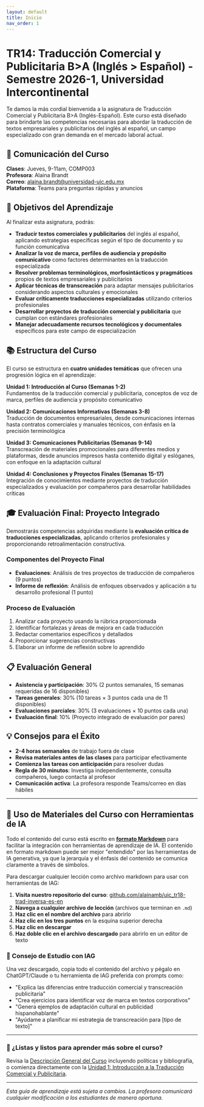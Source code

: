 ```yaml
---
layout: default
title: Inicio
nav_order: 1
---
```


# TR14: Traducción Comercial y Publicitaria B>A (Inglés > Español) - Semestre 2026-1, Universidad Intercontinental

Te damos la más cordial bienvenida a la asignatura de Traducción Comercial y Publicitaria B>A (Inglés-Español). Este curso está diseñado para brindarte las competencias necesarias para abordar la traducción de textos empresariales y publicitarios del inglés al español, un campo especializado con gran demanda en el mercado laboral actual.

## 📱 Comunicación del Curso
**Clases**: Jueves, 9-11am, COMP003  
**Profesora**: Alaina Brandt  
**Correo**: alaina.brandt@universidad-uic.edu.mx  
**Plataforma**: Teams para preguntas rápidas y anuncios

## 🎯 Objetivos del Aprendizaje
Al finalizar esta asignatura, podrás:

- **Traducir textos comerciales y publicitarios** del inglés al español, aplicando estrategias específicas según el tipo de documento y su función comunicativa
- **Analizar la voz de marca, perfiles de audiencia y propósito comunicativo** como factores determinantes en la traducción especializada
- **Resolver problemas terminológicos, morfosintácticos y pragmáticos** propios de textos empresariales y publicitarios
- **Aplicar técnicas de transcreación** para adaptar mensajes publicitarios considerando aspectos culturales y emocionales
- **Evaluar críticamente traducciones especializadas** utilizando criterios profesionales
- **Desarrollar proyectos de traducción comercial y publicitaria** que cumplan con estándares profesionales
- **Manejar adecuadamente recursos tecnológicos y documentales** específicos para este campo de especialización

## 📚 Estructura del Curso
El curso se estructura en **cuatro unidades temáticas** que ofrecen una progresión lógica en el aprendizaje:

**Unidad 1: Introducción al Curso (Semanas 1-2)**  
Fundamentos de la traducción comercial y publicitaria, conceptos de voz de marca, perfiles de audiencia y propósito comunicativo

**Unidad 2: Comunicaciones Informativas (Semanas 3-8)**  
Traducción de documentos empresariales, desde comunicaciones internas hasta contratos comerciales y manuales técnicos, con énfasis en la precisión terminológica

**Unidad 3: Comunicaciones Publicitarias (Semanas 9-14)**  
Transcreación de materiales promocionales para diferentes medios y plataformas, desde anuncios impresos hasta contenido digital y eslóganes, con enfoque en la adaptación cultural

**Unidad 4: Conclusiones y Proyectos Finales (Semanas 15-17)**  
Integración de conocimientos mediante proyectos de traducción especializados y evaluación por compañeros para desarrollar habilidades críticas

## 🎓 Evaluación Final: Proyecto Integrado
Demostrarás competencias adquiridas mediante la **evaluación crítica de traducciones especializadas**, aplicando criterios profesionales y proporcionando retroalimentación constructiva.

### Componentes del Proyecto Final
- **Evaluaciones**: Análisis de tres proyectos de traducción de compañeros (9 puntos)
- **Informe de reflexión**: Análisis de enfoques observados y aplicación a tu desarrollo profesional (1 punto)

### Proceso de Evaluación
1. Analizar cada proyecto usando la rúbrica proporcionada
2. Identificar fortalezas y áreas de mejora en cada traducción
3. Redactar comentarios específicos y detallados
4. Proporcionar sugerencias constructivas
5. Elaborar un informe de reflexión sobre lo aprendido

## 📋 Evaluación General
- **Asistencia y participación**: 30% (2 puntos semanales, 15 semanas requeridas de 16 disponibles)
- **Tareas generales**: 30% (10 tareas × 3 puntos cada una de 11 disponibles)
- **Evaluaciones parciales**: 30% (3 evaluaciones × 10 puntos cada una)
- **Evaluación final**: 10% (Proyecto integrado de evaluación por pares)

## 💡 Consejos para el Éxito
- **2-4 horas semanales** de trabajo fuera de clase
- **Revisa materiales antes de las clases** para participar efectivamente
- **Comienza las tareas con anticipación** para resolver dudas
- **Regla de 30 minutos**: Investiga independientemente, consulta compañeros, luego contacta al profesor
- **Comunicación activa**: La profesora responde Teams/correo en días hábiles

---

## 🤖 Uso de Materiales del Curso con Herramientas de IA

Todo el contenido del curso está escrito en [**formato Markdown**](https://docs.github.com/es/get-started/writing-on-github/getting-started-with-writing-and-formatting-on-github/basic-writing-and-formatting-syntax) para facilitar la integración con herramientas de aprendizaje de IA. El contenido en formato markdown puede ser mejor "entendido" por las herramientas de IA generativa, ya que la jerarquía y el énfasis del contenido se comunica claramente a través de símbolos.

Para descargar cualquier lección como archivo markdown para usar con herramientas de IAG:

1. **Visita nuestro repositorio del curso**: [github.com/alainamb/uic_tr18-trad-inversa-es-en](https://github.com/alainamb/uic_tr18-trad-inversa-es-en)
2. **Navega a cualquier archivo de lección** (archivos que terminan en `.md`)
3. **Haz clic en el nombre del archivo** para abrirlo
4. **Haz clic en los tres puntos** en la esquina superior derecha
5. **Haz clic en descargar**
6. **Haz doble clic en el archivo descargado** para abrirlo en un editor de texto

### 📓 Consejo de Estudio con IAG
Una vez descargado, copia todo el contenido del archivo y pégalo en ChatGPT/Claude o tu herramienta de IAG preferida con prompts como:
- "Explica las diferencias entre traducción comercial y transcreación publicitaria"
- "Crea ejercicios para identificar voz de marca en textos corporativos"
- "Genera ejemplos de adaptación cultural en publicidad hispanohablante"
- "Ayúdame a planificar mi estrategia de transcreación para [tipo de texto]"

---

### 🚀 ¿Listas y listos para aprender más sobre el curso?
Revisa la [Descripción General del Curso](overview/overview.md) incluyendo políticas y bibliografía, o comienza directamente con la [Unidad 1: Introducción a la Traducción Comercial y Publicitaria](unidad1/unidad1-resumen.md).

---
*Esta guía de aprendizaje está sujeta a cambios. La profesora comunicará cualquier modificación a los estudiantes de manera oportuna.*
